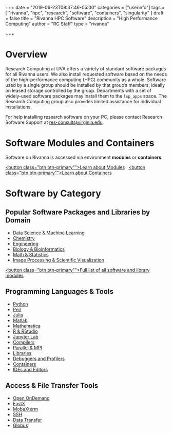 +++
date = "2019-06-23T08:37:46-05:00"
categories = ["userinfo"]
tags = [
  "rivanna",
  "hpc",
  "research",
  "software",
  "containers",
  "singularity"
]
draft = false
title = "Rivanna HPC Software"
description = "High Performance Computing"
author = "RC Staff"
type = "rivanna"

+++

# Overview

<p class="lead">Research Computing at UVA offers a variety of standard software packages for all Rivanna users. We also install requested software based on the needs of the high-performance computing (HPC) community as a whole. Software used by a single group should be installed by that group’s members, ideally on leased storage controlled by the group. Departments with a set of widely-used software packages may install them to the <code>lsp_apps</code> space. The Research Computing group also provides limited assistance for individual installations.</p>
<p class="lead">For help installing research software on your PC, please contact Research Software Support at <a href="mailto:res-consult@virginia.edu">res-consult@virginia.edu</a>.</p>

# Software Modules and Containers

Software on Rivanna is accessed via environment **modules** or **containers**.

<a href="/userinfo/rivanna/software/modules/"><button class="btn btn-primary"">Learn about Modules</button></a> &nbsp;
<a href="/userinfo/rivanna/software/containers/"><button class="btn btn-primary"">Learn about Containers</button></a>

# Software by Category

## Popular Software Packages and Libraries by Domain

* [Data Science & Machine Learning](/userinfo/rivanna/software/machine-learning)
* [Chemistry](/userinfo/rivanna/software/chemistry)
* [Engineering](/userinfo/rivanna/software/engineering)
* [Biology & Bioinformatics](/userinfo/rivanna/software/bioinformatics)
* [Math & Statistics](/userinfo/rivanna/software/math-statistics)
* [Image Processing & Scientific Visualization](/userinfo/rivanna/software/imageprocessing)

<a href="/userinfo/rivanna/software/complete-list/"><button class="btn btn-primary"">Full list of all software and library modules</button></a>

## Programming Languages & Tools

* [Python](/userinfo/rivanna/software/python)
* [Perl](/userinfo/rivanna/software/perl)
* [Julia](/userinfo/rivanna/software/julia)
* [Matlab](/userinfo/rivanna/software/matlab)
* [Mathematica](/userinfo/rivanna/software/mathematica)
* [R & RStudio](/userinfo/rivanna/software/r)
* [Jupyter Lab](/userinfo/rivanna/software/jupyterlab)
* [Compilers](/userinfo/rivanna/software/compilers)
* [Parallel & MPI](/userinfo/rivanna/software/mpi)
* [Libraries](/userinfo/rivanna/software/libraries)
* [Debuggers and Profilers](/userinfo/rivanna/software/debuggers)
* [Containers](/userinfo/rivanna/software/containers)
* [IDEs and Editors](/userinfo/rivanna/software/ide)

## Access & File Transfer Tools

* [Open OnDemand](/userinfo/rivanna/login/#web-based-access)
* [FastX](/userinfo/rivanna/login/#remote-desktop-access)
* [MobaXterm](/userinfo/rivanna/mobaxterm/)
* [SSH](/userinfo/rivanna/login/#secure-shell-access-ssh)
* [Data Transfer](/userinfo/data-transfer)
* [Globus](/userinfo/globus/)
